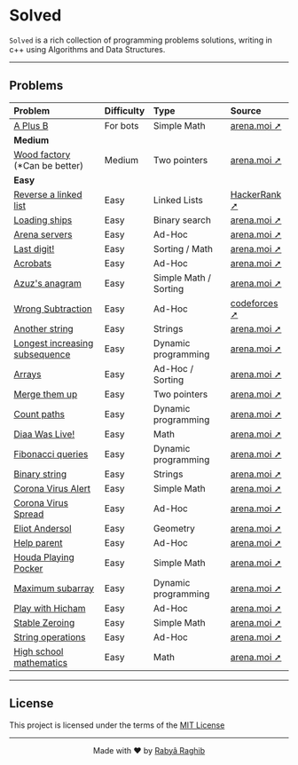 # Solved

`Solved` is a rich collection of programming problems solutions, writing in c++ using Algorithms and Data Structures.

---

## Problems

<!--
    Easiest - Easy - Medium - Difficult - Expert
-->

| Problem                                                     | Difficulty | Type                  | Source                                                                      |
| :---------------------------------------------------------- | :--------- | :-------------------- | :-------------------------------------------------------------------------- |
| [A Plus B](arena/A-plus-B.cpp)                              | For bots   | Simple Math           | [arena.moi ➚](https://arena.moi/problem/aplusb)                             |
| **Medium**                                                  |            |                       |                                                                             |
| [Wood factory](arena/Wood-factory.cpp) (\*Can be better)    | Medium     | Two pointers          | [arena.moi ➚](https://arena.moi/problem/round9carpentry)                    |
| **Easy**                                                    |            |                       |                                                                             |
| [Reverse a linked list](hackerrank/Reverse-linked-list.cpp) | Easy       | Linked Lists          | [HackerRank ➚](https://www.hackerrank.com/challenges/reverse-a-linked-list) |
| [Loading ships](arena/Loading-ships.cpp)                    | Easy       | Binary search         | [arena.moi ➚](https://arena.moi/problem/seed2)                              |
| [Arena servers](arena/MOI21-Practice/Arena-servers.cpp)     | Easy       | Ad-Hoc                | [arena.moi ➚](https://arena.moi/problem/mdc1arenaservers)                   |
| [Last digit!](arena/MOI21-Practice/Last-digite.cpp)         | Easy       | Sorting / Math        | [arena.moi ➚](https://arena.moi/problem/gc4lastdigit)                       |
| [Acrobats](arena/MOI21-Practice/Acrobats.cpp)               | Easy       | Ad-Hoc                | [arena.moi ➚](https://arena.moi/problem/moij2020acrobat)                    |
| [Azuz's anagram](arena/MOI21-Practice/Azuz-anagram.cpp)     | Easy       | Simple Math / Sorting | [arena.moi ➚](https://arena.moi/problem/gc4azuzanagram)                     |
| [Wrong Subtraction](codeforces/Wrong-Subtraction.cpp)       | Easy       | Ad-Hoc                | [codeforces ➚](https://codeforces.com/contest/977/problem/A)                |
| [Another string](arena/Another-string.cpp)                  | Easy       | Strings               | [arena.moi ➚](https://arena.moi/problem/mcpc18acestring)                    |
| [Longest increasing subsequence](arena/Dplessonlis.cpp)     | Easy       | Dynamic programming   | [arena.moi ➚](https://arena.moi/problem/dplessonlis)                        |
| [Arrays](arena/Arrays.cpp)                                  | Easy       | Ad-Hoc / Sorting      | [arena.moi ➚](https://arena.moi/problem/ncc20array)                         |
| [Merge them up](arena/Merge-them-up.cpp)                    | Easy       | Two pointers          | [arena.moi ➚](https://arena.moi/problem/divmergethemup)                     |
| [Count paths](arena/Count-paths.cpp)                        | Easy       | Dynamic programming   | [arena.moi ➚](https://arena.moi/problem/dplessoncountpaths)                 |
| [Diaa Was Live!](arena/Diaa-was-live.cpp)                   | Easy       | Math                  | [arena.moi ➚](https://arena.moi/problem/gc5countdigits)                     |
| [Fibonacci queries](arena/Fibonacci-queries.cpp)            | Easy       | Dynamic programming   | [arena.moi ➚](https://arena.moi/problem/dplessonfibo)                       |
| [Binary string](arena/Binary-string.cpp)                    | Easy       | Strings               | [arena.moi ➚](https://arena.moi/problem/round6binary)                       |
| [Corona Virus Alert](arena/Corona-virus-alert.cpp)          | Easy       | Simple Math           | [arena.moi ➚](https://arena.moi/problem/gc5covidalert)                      |
| [Corona Virus Spread](arena/Corona-virus-spread.cpp)        | Easy       | Ad-Hoc                | [arena.moi ➚](https://arena.moi/problem/gc5covidspread)                     |
| [Eliot Andersol](arena/Eliot-andersol.cpp)                  | Easy       | Geometry              | [arena.moi ➚](https://arena.moi/problem/mdc1eliotandersol)                  |
| [Help parent](arena/Help-parent.cpp)                        | Easy       | Ad-Hoc                | [arena.moi ➚](https://arena.moi/problem/ncc20help)                          |
| [Houda Playing Pocker](arena/Houda-playing-pocker.cpp)      | Easy       | Simple Math           | [arena.moi ➚](https://arena.moi/problem/gc4houdaplayingpock)                |
| [Maximum subarray](arena/Maximum-subarray.cpp)              | Easy       | Dynamic programming   | [arena.moi ➚](https://arena.moi/problem/dplessonkadane)                     |
| [Play with Hicham](arena/Play-with-Hicham.cpp)              | Easy       | Ad-Hoc                | [arena.moi ➚](https://arena.moi/problem/ncc20hicham)                        |
| [Stable Zeroing](arena/Stable-zeroing.cpp)                  | Easy       | Simple Math           | [arena.moi ➚](https://arena.moi/problem/gc4stablezeroing)                   |
| [String operations](arena/String-operations.cpp)            | Easy       | Ad-Hoc                | [arena.moi ➚](https://arena.moi/problem/round7operations)                   |
| [High school mathematics](arena/HSchool-maths.cpp)          | Easy       | Math                  | [arena.moi ➚](https://arena.moi/problem/gc4highschoolmat)                   |

---

## License

This project is licensed under the terms of the [MIT License](LICENSE)

---

<p align="center">Made with ❤️ by <a href="https://www.rabraghib.me">Rabyâ Raghib</a></p>
